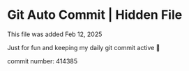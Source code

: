# Git Auto Commit | Hidden File

This file was added Feb 12, 2025

Just for fun and keeping my daily git commit active 🤪

commit number: 414385
